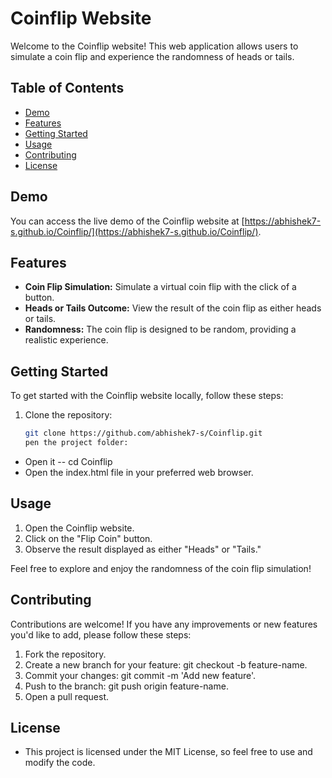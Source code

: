 # Coinflip Website

Welcome to the Coinflip website! This web application allows users to simulate a coin flip and experience the randomness of heads or tails.

## Table of Contents
- [Demo](#demo)
- [Features](#features)
- [Getting Started](#getting-started)
- [Usage](#usage)
- [Contributing](#contributing)
- [License](#license)

## Demo

You can access the live demo of the Coinflip website at [https://abhishek7-s.github.io/Coinflip/](https://abhishek7-s.github.io/Coinflip/).

## Features

- **Coin Flip Simulation:** Simulate a virtual coin flip with the click of a button.
- **Heads or Tails Outcome:** View the result of the coin flip as either heads or tails.
- **Randomness:** The coin flip is designed to be random, providing a realistic experience.

## Getting Started

To get started with the Coinflip website locally, follow these steps:

1. Clone the repository:

   ```bash
   git clone https://github.com/abhishek7-s/Coinflip.git
   pen the project folder:
  - Open it
    -- cd Coinflip
  - Open the index.html file in your preferred web browser.

## Usage
1. Open the Coinflip website.
2. Click on the "Flip Coin" button.
3. Observe the result displayed as either "Heads" or "Tails."

Feel free to explore and enjoy the randomness of the coin flip simulation!

## Contributing
Contributions are welcome! If you have any improvements or new features you'd like to add, please follow these steps:

1. Fork the repository.
2. Create a new branch for your feature: git checkout -b feature-name.
3. Commit your changes: git commit -m 'Add new feature'.
4. Push to the branch: git push origin feature-name.
5. Open a pull request.

## License
- This project is licensed under the MIT License, so feel free to use and modify the code.
